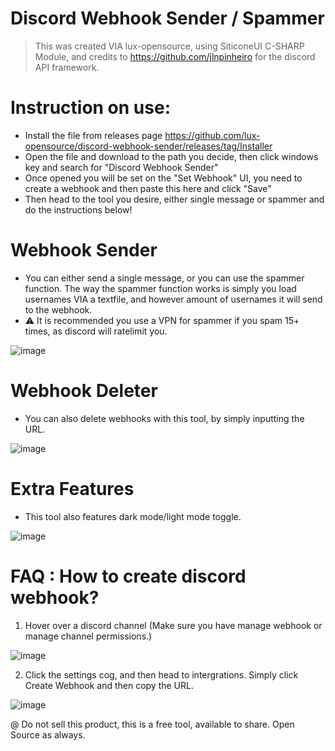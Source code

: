 # Discord Webhook Sender / Spammer
> This was created VIA lux-opensource, using SiticoneUI C-SHARP Module, and credits to https://github.com/jlnpinheiro for the discord API framework.

# Instruction on use:
- Install the file from releases page https://github.com/lux-opensource/discord-webhook-sender/releases/tag/Installer
- Open the file and download to the path you decide, then click windows key and search for "Discord Webhook Sender"
- Once opened you will be set on the "Set Webhook" UI, you need to create a webhook and then paste this here and click "Save"
- Then head to the tool you desire, either single message or spammer and do the instructions below!

# Webhook Sender
- You can either send a single message, or you can use the spammer function. The way the spammer function works is simply you load usernames VIA a textfile, and however amount of usernames it will send to the webhook.
- ⚠️ It is recommended you use a VPN for spammer if you spam 15+ times, as discord will ratelimit you.

![image](https://user-images.githubusercontent.com/122197909/218820928-bf926523-9db1-4eb8-abf6-b14799483f31.png)

# Webhook Deleter
- You can also delete webhooks with this tool, by simply inputting the URL.

![image](https://user-images.githubusercontent.com/122197909/218821172-78c2891a-3281-4454-8e8c-d5fb0d61f660.png)

# Extra Features
- This tool also features dark mode/light mode toggle.

![image](https://user-images.githubusercontent.com/122197909/218821350-21abf128-3788-4099-98ee-de59af72ddd3.png)

# FAQ : How to create discord webhook?
1. Hover over a discord channel (Make sure you have manage webhook or manage channel permissions.) 

![image](https://user-images.githubusercontent.com/122197909/218821908-900fd7ef-e9f0-46a6-b9b1-77ddbf38fdb7.png)

2. Click the settings cog, and then head to intergrations. Simply click Create Webhook and then copy the URL.

![image](https://user-images.githubusercontent.com/122197909/218822056-7d532e05-141b-4854-921e-3c8cab818db1.png)

@ Do not sell this product, this is a free tool, available to share. Open Source as always.
